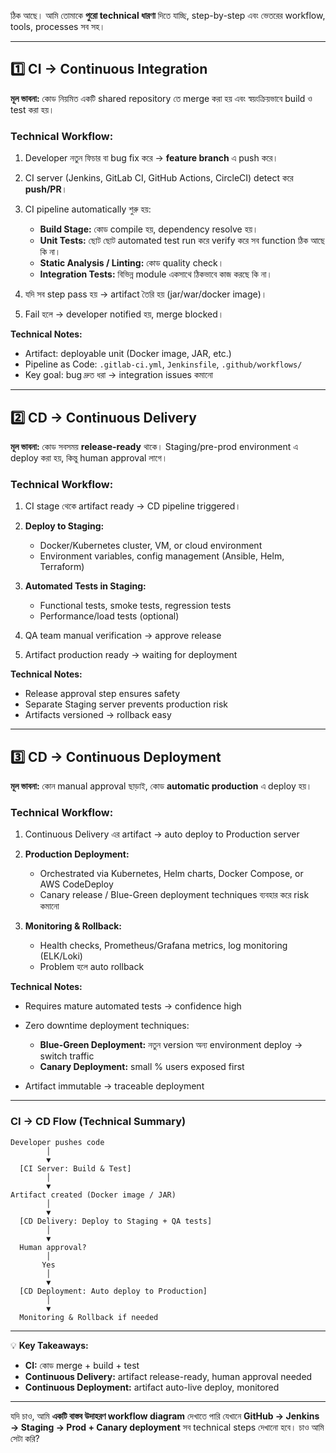 ঠিক আছে। আমি তোমাকে **পুরো technical ধারণা** দিতে যাচ্ছি, step-by-step এবং ভেতরের workflow, tools, processes সব সহ।

---

## **1️⃣ CI → Continuous Integration**

**মূল ভাবনা:** কোড নিয়মিত একটি shared repository তে merge করা হয় এবং স্বয়ংক্রিয়ভাবে build ও test করা হয়।

### **Technical Workflow:**

1. Developer নতুন ফিচার বা bug fix করে → **feature branch** এ push করে।
2. CI server (Jenkins, GitLab CI, GitHub Actions, CircleCI) detect করে **push/PR**।
3. CI pipeline automatically শুরু হয়:

   * **Build Stage:** কোড compile হয়, dependency resolve হয়।
   * **Unit Tests:** ছোট ছোট automated test run করে verify করে সব function ঠিক আছে কি না।
   * **Static Analysis / Linting:** কোড quality check।
   * **Integration Tests:** বিভিন্ন module একসাথে ঠিকভাবে কাজ করছে কি না।
4. যদি সব step pass হয় → artifact তৈরি হয় (jar/war/docker image)।
5. Fail হলে → developer notified হয়, merge blocked।

**Technical Notes:**

* Artifact: deployable unit (Docker image, JAR, etc.)
* Pipeline as Code: `.gitlab-ci.yml`, `Jenkinsfile`, `.github/workflows/`
* Key goal: bug দ্রুত ধরা → integration issues কমানো

---

## **2️⃣ CD → Continuous Delivery**

**মূল ভাবনা:** কোড সবসময় **release-ready** থাকে। Staging/pre-prod environment এ deploy করা হয়, কিন্তু human approval লাগে।

### **Technical Workflow:**

1. CI stage থেকে artifact ready → CD pipeline triggered।
2. **Deploy to Staging:**

   * Docker/Kubernetes cluster, VM, or cloud environment
   * Environment variables, config management (Ansible, Helm, Terraform)
3. **Automated Tests in Staging:**

   * Functional tests, smoke tests, regression tests
   * Performance/load tests (optional)
4. QA team manual verification → approve release
5. Artifact production ready → waiting for deployment

**Technical Notes:**

* Release approval step ensures safety
* Separate Staging server prevents production risk
* Artifacts versioned → rollback easy

---

## **3️⃣ CD → Continuous Deployment**

**মূল ভাবনা:** কোন manual approval ছাড়াই, কোড **automatic production** এ deploy হয়।

### **Technical Workflow:**

1. Continuous Delivery এর artifact → auto deploy to Production server
2. **Production Deployment:**

   * Orchestrated via Kubernetes, Helm charts, Docker Compose, or AWS CodeDeploy
   * Canary release / Blue-Green deployment techniques ব্যবহার করে risk কমানো
3. **Monitoring & Rollback:**

   * Health checks, Prometheus/Grafana metrics, log monitoring (ELK/Loki)
   * Problem হলে auto rollback

**Technical Notes:**

* Requires mature automated tests → confidence high
* Zero downtime deployment techniques:

  * **Blue-Green Deployment:** নতুন version অন্য environment deploy → switch traffic
  * **Canary Deployment:** small % users exposed first
* Artifact immutable → traceable deployment

---

### **CI → CD Flow (Technical Summary)**

```
Developer pushes code
        │
        ▼
  [CI Server: Build & Test]
        │
        ▼
Artifact created (Docker image / JAR)
        │
        ▼
  [CD Delivery: Deploy to Staging + QA tests]
        │
        ▼
  Human approval?
        │
       Yes
        │
        ▼
  [CD Deployment: Auto deploy to Production]
        │
        ▼
  Monitoring & Rollback if needed
```

---

💡 **Key Takeaways:**

* **CI:** কোড merge + build + test
* **Continuous Delivery:** artifact release-ready, human approval needed
* **Continuous Deployment:** artifact auto-live deploy, monitored

---

যদি চাও, আমি **একটি বাস্তব উদাহরণ workflow diagram** দেখাতে পারি যেখানে **GitHub → Jenkins → Staging → Prod + Canary deployment** সব technical steps দেখানো হবে।
চাও আমি সেটা করি?
